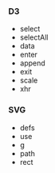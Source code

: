 ### D3
- select
- selectAll
- data
- enter
- append
- exit
- scale
- xhr

### SVG
- defs
- use
- g
- path
- rect
